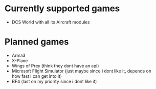 # Currently supported games
- DCS World with all its Aircraft modules

# Planned games
- Arma3
- X-Plane
- Wings of Prey (think they dont have an api)
- Microsoft Flight Simulator (just maybe since i dont like it, depends on how fast i can get into it)
- BF4 (last on my priority since i dont like it)